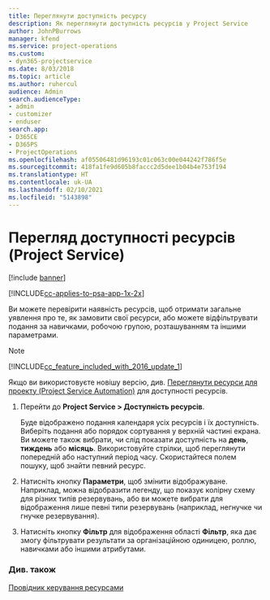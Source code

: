 ```yaml
---
title: Переглянути доступність ресурсу
description: Як переглянути доступність ресурсів у Project Service
author: JohnPBurrows
manager: kfend
ms.service: project-operations
ms.custom:
- dyn365-projectservice
ms.date: 8/03/2018
ms.topic: article
ms.author: ruhercul
audience: Admin
search.audienceType:
- admin
- customizer
- enduser
search.app:
- D365CE
- D365PS
- ProjectOperations
ms.openlocfilehash: af05506481d96193c01c063c00e044242f786f5e
ms.sourcegitcommit: 418fa1fe9d605b8faccc2d5dee1b04b4e753f194
ms.translationtype: HT
ms.contentlocale: uk-UA
ms.lasthandoff: 02/10/2021
ms.locfileid: "5143898"
---
```

# <a name="view-resource-availability-project-service"></a>Перегляд доступності ресурсів (Project Service)

[!include [banner](../includes/psa-now-project-operations.md)]

[!INCLUDE[cc-applies-to-psa-app-1x-2x](../includes/cc-applies-to-psa-app-1x-2x.md)]

Ви можете перевірити наявність ресурсів, щоб отримати загальне уявлення про те, як замовити свої ресурси, або можете відфільтрувати подання за навичками, робочою групою, розташуванням та іншими параметрами.  
  
> [!NOTE]
> [!INCLUDE[cc_feature_included_with_2016_update_1](../includes/cc-feature-included-with-2016-update-1.md)]  
> 
>  Якщо ви використовуєте новішу версію, див. [Переглянути ресурси для проекту (Project Service Automation)](../psa/schedule-resources-project.md) для доступності ресурсів.  

1. Перейти до **Project Service > Доступність ресурсів**.  

    Буде відображено подання календаря усіх ресурсів і їх доступність. Виберіть подання або порядок сортування у верхній частині екрана. Ви можете також вибрати, чи слід показати доступність на **день**, **тиждень** або **місяць**. Використовуйте стрілки, щоб переглянути попередній або наступний період часу. Скористайтеся полем пошуку, щоб знайти певний ресурс.  

2. Натисніть кнопку **Параметри**, щоб змінити відображуване. Наприклад, можна відобразити легенду, що показує колірну схему для різних типів резервувань, або ви можете вибрати для відображення лише певні типи резервувань (наприклад, негнучке чи гнучке резервування).  

3. Натисніть кнопку **Фільтр** для відображення області **Фільтр**, яка дає змогу фільтрувати результати за організаційною одиницею, роллю, навичками або іншими атрибутами.  

### <a name="see-also"></a>Див. також  
 [Провідник керування ресурсами](../psa/resource-manager-guide.md)
